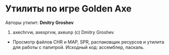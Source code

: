 ﻿# Утилиты по игре Golden Axe

Авторы утилит: **Dmitry Groshev**

1. axechrvw, axesprvw, axeunp (c) Dmitry Groshev
 * Просмотр файлов CHR и MAP, SPR, распаковщик ресурсов и утилита для работы с палитрой. Исходный код: ассемблер, паскаль.